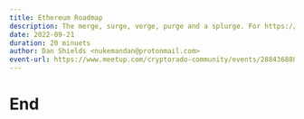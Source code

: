 ```yaml
---
title: Ethereum Roadmap
description: The merge, surge, verge, purge and a splurge. For https://www.moonlab.space/ event.
date: 2022-09-21
duration: 20 minuets
author: Dan Shields <nukemandan@protonmail.com>
event-url: https://www.meetup.com/cryptorado-community/events/288436888/
---
```


# End
